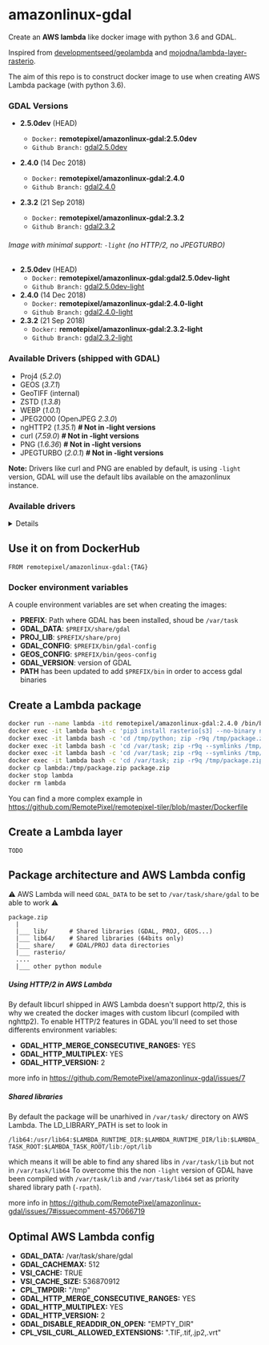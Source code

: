 # amazonlinux-gdal

Create an **AWS lambda** like docker image with python 3.6 and GDAL.

Inspired from [developmentseed/geolambda](https://github.com/developmentseed/geolambda) and [mojodna/lambda-layer-rasterio](https://github.com/mojodna/lambda-layer-rasterio).

The aim of this repo is to construct docker image to use when creating AWS Lambda package (with python 3.6).

### GDAL Versions
- **2.5.0dev** (HEAD)
  - `Docker:` **remotepixel/amazonlinux-gdal:2.5.0dev**
  - `Github Branch:` [gdal2.5.0dev](https://github.com/RemotePixel/amazonlinux-gdal/tree/gdal2.5.0dev)
- **2.4.0** (14 Dec 2018)
  - `Docker:` **remotepixel/amazonlinux-gdal:2.4.0**
  - `Github Branch:` [gdal2.4.0](https://github.com/RemotePixel/amazonlinux-gdal/tree/gdal2.4.0)

- **2.3.2** (21 Sep 2018)
  - `Docker:` **remotepixel/amazonlinux-gdal:2.3.2**
  - `Github Branch:` [gdal2.3.2](https://github.com/RemotePixel/amazonlinux-gdal/tree/gdal2.3.2)


###### Image with minimal support: `-light` (no HTTP/2, no JPEGTURBO)

- **2.5.0dev** (HEAD)
  - `Docker:` **remotepixel/amazonlinux-gdal:gdal2.5.0dev-light**
  - `Github Branch:` [gdal2.5.0dev-light](https://github.com/RemotePixel/amazonlinux-gdal/tree/gdal2.5.0dev-light)
- **2.4.0** (14 Dec 2018)
  - `Docker:` **remotepixel/amazonlinux-gdal:2.4.0-light**
  - `Github Branch:` [gdal2.4.0-light](https://github.com/RemotePixel/amazonlinux-gdal/tree/gdal2.4.0-light)
- **2.3.2** (21 Sep 2018)
  - `Docker:` **remotepixel/amazonlinux-gdal:2.3.2-light**
  - `Github Branch:` [gdal2.3.2-light](https://github.com/RemotePixel/amazonlinux-gdal/tree/gdal2.3.2-light)


### Available Drivers (shipped with GDAL)
- Proj4 (*5.2.0*)
- GEOS (*3.7.1*)
- GeoTIFF (internal)
- ZSTD (*1.3.8*)
- WEBP (*1.0.1*)
- JPEG2000 (OpenJPEG *2.3.0*)
- ngHTTP2 (*1.35.1*) **# Not in -light versions**
- curl (*7.59.0*) **# Not in -light versions**
- PNG (*1.6.36*) **# Not in -light versions**
- JPEGTURBO (*2.0.1*) **# Not in -light versions**

**Note:** Drivers like curl and PNG are enabled by default, is using `-light` version, GDAL will use the default libs available on the amazonlinux instance.

### Available drivers

<details>

```
  $ gdalinfo --formats
  Supported Formats: \\n
    VRT -raster- (rw+v): Virtual Raster
    DERIVED -raster- (ro): Derived datasets using VRT pixel functions
    GTiff -raster- (rw+vs): GeoTIFF
    NITF -raster- (rw+vs): National Imagery Transmission Format
    RPFTOC -raster- (rovs): Raster Product Format TOC format
    ECRGTOC -raster- (rovs): ECRG TOC format
    HFA -raster- (rw+v): Erdas Imagine Images (.img)
    SAR_CEOS -raster- (rov): CEOS SAR Image
    CEOS -raster- (rov): CEOS Image
    JAXAPALSAR -raster- (rov): JAXA PALSAR Product Reader (Level 1.1/1.5)
    GFF -raster- (rov): Ground-based SAR Applications Testbed File Format (.gff)
    ELAS -raster- (rw+v): ELAS
    AIG -raster- (rov): Arc/Info Binary Grid
    AAIGrid -raster- (rwv): Arc/Info ASCII Grid
    GRASSASCIIGrid -raster- (rov): GRASS ASCII Grid
    SDTS -raster- (rov): SDTS Raster
    DTED -raster- (rwv): DTED Elevation Raster
    PNG -raster- (rwv): Portable Network Graphics
    JPEG -raster- (rwv): JPEG JFIF
    MEM -raster- (rw+): In Memory Raster
    JDEM -raster- (rov): Japanese DEM (.mem)
    ESAT -raster- (rov): Envisat Image Format
    XPM -raster- (rwv): X11 PixMap Format
    BMP -raster- (rw+v): MS Windows Device Independent Bitmap
    DIMAP -raster- (rov): SPOT DIMAP
    AirSAR -raster- (rov): AirSAR Polarimetric Image
    RS2 -raster- (rovs): RadarSat 2 XML Product
    SAFE -raster- (rov): Sentinel-1 SAR SAFE Product
    ILWIS -raster- (rw+v): ILWIS Raster Map
    SGI -raster- (rw+v): SGI Image File Format 1.0
    SRTMHGT -raster- (rwv): SRTMHGT File Format
    Leveller -raster- (rw+v): Leveller heightfield
    Terragen -raster- (rw+v): Terragen heightfield
    ISIS3 -raster- (rw+v): USGS Astrogeology ISIS cube (Version 3)
    ISIS2 -raster- (rw+v): USGS Astrogeology ISIS cube (Version 2)
    PDS -raster- (rov): NASA Planetary Data System
    PDS4 -raster- (rw+vs): NASA Planetary Data System 4
    VICAR -raster- (rov): MIPL VICAR file
    TIL -raster- (rov): EarthWatch .TIL
    ERS -raster- (rw+v): ERMapper .ers Labelled
    JP2OpenJPEG -raster,vector- (rwv): JPEG-2000 driver based on OpenJPEG library
    L1B -raster- (rovs): NOAA Polar Orbiter Level 1b Data Set
    FIT -raster- (rwv): FIT Image
    RMF -raster- (rw+v): Raster Matrix Format
    WCS -raster- (rovs): OGC Web Coverage Service
    WMS -raster- (rwvs): OGC Web Map Service
    MSGN -raster- (rov): EUMETSAT Archive native (.nat)
    RST -raster- (rw+v): Idrisi Raster A.1
    INGR -raster- (rw+v): Intergraph Raster
    GSAG -raster- (rwv): Golden Software ASCII Grid (.grd)
    GSBG -raster- (rw+v): Golden Software Binary Grid (.grd)
    GS7BG -raster- (rw+v): Golden Software 7 Binary Grid (.grd)
    COSAR -raster- (rov): COSAR Annotated Binary Matrix (TerraSAR-X)
    TSX -raster- (rov): TerraSAR-X Product
    COASP -raster- (ro): DRDC COASP SAR Processor Raster
    R -raster- (rwv): R Object Data Store
    MAP -raster- (rov): OziExplorer .MAP
    KMLSUPEROVERLAY -raster- (rwv): Kml Super Overlay
    WEBP -raster- (rwv): WEBP
    PDF -raster,vector- (w+): Geospatial PDF
    PLMOSAIC -raster- (ro): Planet Labs Mosaics API
    CALS -raster- (rwv): CALS (Type 1)
    WMTS -raster- (rwv): OGC Web Map Tile Service
    SENTINEL2 -raster- (rovs): Sentinel 2
    PNM -raster- (rw+v): Portable Pixmap Format (netpbm)
    DOQ1 -raster- (rov): USGS DOQ (Old Style)
    DOQ2 -raster- (rov): USGS DOQ (New Style)
    PAux -raster- (rw+v): PCI .aux Labelled
    MFF -raster- (rw+v): Vexcel MFF Raster
    MFF2 -raster- (rw+): Vexcel MFF2 (HKV) Raster
    FujiBAS -raster- (rov): Fuji BAS Scanner Image
    GSC -raster- (rov): GSC Geogrid
    FAST -raster- (rov): EOSAT FAST Format
    BT -raster- (rw+v): VTP .bt (Binary Terrain) 1.3 Format
    LAN -raster- (rw+v): Erdas .LAN/.GIS
    CPG -raster- (rov): Convair PolGASP
    IDA -raster- (rw+v): Image Data and Analysis
    NDF -raster- (rov): NLAPS Data Format
    EIR -raster- (rov): Erdas Imagine Raw
    DIPEx -raster- (rov): DIPEx
    LCP -raster- (rwv): FARSITE v.4 Landscape File (.lcp)
    GTX -raster- (rw+v): NOAA Vertical Datum .GTX
    LOSLAS -raster- (rov): NADCON .los/.las Datum Grid Shift
    NTv1 -raster- (rov): NTv1 Datum Grid Shift
    NTv2 -raster- (rw+vs): NTv2 Datum Grid Shift
    CTable2 -raster- (rw+v): CTable2 Datum Grid Shift
    ACE2 -raster- (rov): ACE2
    SNODAS -raster- (rov): Snow Data Assimilation System
    KRO -raster- (rw+v): KOLOR Raw
    ROI_PAC -raster- (rw+v): ROI_PAC raster
    RRASTER -raster- (rw+v): R Raster
    BYN -raster- (rw+v): Natural Resources Canada's Geoid
    ARG -raster- (rwv): Azavea Raster Grid format
    RIK -raster- (rov): Swedish Grid RIK (.rik)
    USGSDEM -raster- (rwv): USGS Optional ASCII DEM (and CDED)
    GXF -raster- (rov): GeoSoft Grid Exchange Format
    NWT_GRD -raster- (rw+v): Northwood Numeric Grid Format .grd/.tab
    NWT_GRC -raster- (rov): Northwood Classified Grid Format .grc/.tab
    ADRG -raster- (rw+vs): ARC Digitized Raster Graphics
    SRP -raster- (rovs): Standard Raster Product (ASRP/USRP)
    BLX -raster- (rwv): Magellan topo (.blx)
    SAGA -raster- (rw+v): SAGA GIS Binary Grid (.sdat, .sg-grd-z)
    XYZ -raster- (rwv): ASCII Gridded XYZ
    HF2 -raster- (rwv): HF2/HFZ heightfield raster
    OZI -raster- (rov): OziExplorer Image File
    CTG -raster- (rov): USGS LULC Composite Theme Grid
    E00GRID -raster- (rov): Arc/Info Export E00 GRID
    ZMap -raster- (rwv): ZMap Plus Grid
    NGSGEOID -raster- (rov): NOAA NGS Geoid Height Grids
    IRIS -raster- (rov): IRIS data (.PPI, .CAPPi etc)
    PRF -raster- (rov): Racurs PHOTOMOD PRF
    RDA -raster- (ro): DigitalGlobe Raster Data Access driver
    EEDAI -raster- (ros): Earth Engine Data API Image
    SIGDEM -raster- (rwv): Scaled Integer Gridded DEM .sigdem
    IGNFHeightASCIIGrid -raster- (rov): IGN France height correction ASCII Grid
    CAD -raster,vector- (rovs): AutoCAD Driver
    PLSCENES -raster,vector- (ro): Planet Labs Scenes API
    NGW -raster,vector- (rw+s): NextGIS Web
    GenBin -raster- (rov): Generic Binary (.hdr Labelled)
    ENVI -raster- (rw+v): ENVI .hdr Labelled
    EHdr -raster- (rw+v): ESRI .hdr Labelled
    ISCE -raster- (rw+v): ISCE raster
    HTTP -raster,vector- (ro): HTTP Fetching Wrapper
```

</details>


## Use it on from DockerHub
```
FROM remotepixel/amazonlinux-gdal:{TAG}
```

### Docker environment variables
A couple environment variables are set when creating the images:

- **PREFIX**: Path where GDAL has been installed, shoud be `/var/task`
- **GDAL_DATA**: `$PREFIX/share/gdal`
- **PROJ_LIB**: `$PREFIX/share/proj`
- **GDAL_CONFIG**: `$PREFIX/bin/gdal-config`
- **GEOS_CONFIG**: `$PREFIX/bin/geos-config`
- **GDAL_VERSION**: version of GDAL
- **PATH** has been updated to add `$PREFIX/bin` in order to access gdal binaries

## Create a Lambda package
```bash
docker run --name lambda -itd remotepixel/amazonlinux-gdal:2.4.0 /bin/bash
docker exec -it lambda bash -c 'pip3 install rasterio[s3] --no-binary numpy,rasterio -t /tmp/python -U'
docker exec -it lambda bash -c 'cd /tmp/python; zip -r9q /tmp/package.zip *'
docker exec -it lambda bash -c 'cd /var/task; zip -r9q --symlinks /tmp/package.zip lib/*.so*'
docker exec -it lambda bash -c 'cd /var/task; zip -r9q --symlinks /tmp/package.zip lib64/*.so*' # This step is not needed for `-light` image
docker exec -it lambda bash -c 'cd /var/task; zip -r9q /tmp/package.zip share'
docker cp lambda:/tmp/package.zip package.zip
docker stop lambda
docker rm lambda
```
You can find a more complex example in https://github.com/RemotePixel/remotepixel-tiler/blob/master/Dockerfile


## Create a Lambda layer
`TODO`

## Package architecture and AWS Lambda config
:warning: AWS Lambda will need `GDAL_DATA` to be set to `/var/task/share/gdal` to be able to work :warning:

```
package.zip
  |
  |___ lib/      # Shared libraries (GDAL, PROJ, GEOS...)
  |___ lib64/    # Shared libraries (64bits only)
  |___ share/    # GDAL/PROJ data directories   
  |___ rasterio/
  ....
  |___ other python module
```

##### Using HTTP/2 in AWS Lambda
By default libcurl shipped in AWS Lambda doesn't support http/2, this is why we created the docker images with custom libcurl (compiled with nghttp2). To enable HTTP/2 features in GDAL you'll need to set those differents environment variables:
- **GDAL_HTTP_MERGE_CONSECUTIVE_RANGES:** YES
- **GDAL_HTTP_MULTIPLEX:** YES
- **GDAL_HTTP_VERSION:** 2

more info in https://github.com/RemotePixel/amazonlinux-gdal/issues/7

##### Shared libraries
By default the package will be unarhived in `/var/task/` directory on AWS Lambda. The LD_LIBRARY_PATH is set to look in

`/lib64:/usr/lib64:$LAMBDA_RUNTIME_DIR:$LAMBDA_RUNTIME_DIR/lib:$LAMBDA_TASK_ROOT:$LAMBDA_TASK_ROOT/lib:/opt/lib`

which means it will be able to find any shared libs in `/var/task/lib` but not in `/var/task/lib64` To overcome this the non `-light` version of GDAL have been compiled with `/var/task/lib` and `/var/task/lib64` set as priority shared library path (`-rpath`).

more info in https://github.com/RemotePixel/amazonlinux-gdal/issues/7#issuecomment-457066719


## Optimal AWS Lambda config
- **GDAL_DATA:** /var/task/share/gdal
- **GDAL_CACHEMAX:** 512
- **VSI_CACHE:** TRUE
- **VSI_CACHE_SIZE:** 536870912
- **CPL_TMPDIR:** "/tmp"
- **GDAL_HTTP_MERGE_CONSECUTIVE_RANGES:** YES
- **GDAL_HTTP_MULTIPLEX:** YES
- **GDAL_HTTP_VERSION:** 2
- **GDAL_DISABLE_READDIR_ON_OPEN:** "EMPTY_DIR"
- **CPL_VSIL_CURL_ALLOWED_EXTENSIONS:** ".TIF,.tif,.jp2,.vrt"
